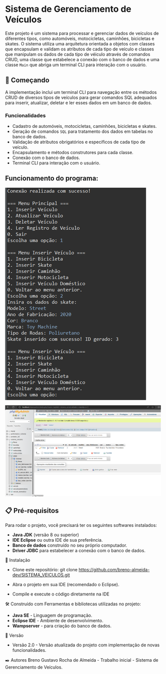 # Sistema de Gerenciamento de Veículos
Este projeto é um sistema para processar e gerenciar dados de veículos de diferentes tipos, como automóveis, motocicletas, caminhões, bicicletas e skates. O sistema utiliza uma arquitetura orientada a objetos com classes que encapsulam e validam os atributos de cada tipo de veículo e classes que manipulam os dados de cada tipo de véiculo através de comandos CRUD, uma classe que estabelece a conexão com o banco de dados e uma classe `Main` que abriga um terminal CLI para interação com o usuário.


## 🚀 Começando

A implementação inclui um terminal CLI para navegação entre os métodos CRUD de diversos tipos de veículos para gerar comandos SQL adequados para inserir, atualizar, deletar e ler esses dados em um banco de dados.
  

### Funcionalidades

- Cadastro de automóveis, motocicletas, caminhões, bicicletas e skates.
- Geração de comandos `SQL` para tratamento dos dados em tabelas no banco de dados.
- Validação de atributos obrigatórios e específicos de cada tipo de veículo.
- Encapsulamento e métodos construtores para cada classe.
- Conexão com o banco de dados.
- Terminal CLI para interação com o usuário.

## Funcionamento do programa:

![Imagem do terminal CLI](https://github.com/breno-almeida-dev/SISTEMA_VEICULOS/blob/master/CLI-Veiculo-AF.png)

![Imagem do banco de dados](https://github.com/breno-almeida-dev/SISTEMA_VEICULOS/blob/master/DB-Veiculo-AF.png)

## 📋 Pré-requisitos

Para rodar o projeto, você precisará ter os seguintes softwares instalados:

- **Java JDK** (versão 8 ou superior)
- **IDE Eclipse** ou outra IDE de sua preferência.
- **Banco de dados** construído no seu próprio computador.
- **Driver JDBC** para estabelecer a conexão com o banco de dados.

  

🔧 Instalação
- Clone este repositório:
    git clone https://github.com/breno-almeida-dev/SISTEMA_VEICULOS.git
  
- Abra o projeto em sua IDE (recomendado o Eclipse).
- Compile e execute o código diretamente na IDE
  
  

🛠️ Construído com
Ferramentas e bibliotecas utilizadas no projeto:

- **Java SE** - Linguagem de programação.
- **Eclipse IDE** - Ambiente de desenvolvimento.
- **Wampserver** - para criação do banco de dados.



📌 Versão
- Versão 2.0 - Versão atualizada do projeto com implementação de novas funcionalidades.



✒️ Autores
Breno Gustavo Rocha de Almeida - Trabalho inicial - Sistema de Gerenciamento de Veículos.
